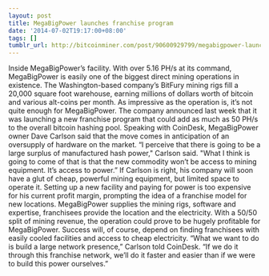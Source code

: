 ```yaml
---
layout: post
title: MegaBigPower launches franchise program
date: '2014-07-02T19:17:00+08:00'
tags: []
tumblr_url: http://bitcoinminer.com/post/90600929799/megabigpower-launches-franchise-program
---
```



Inside MegaBigPower’s facility.
With over 5.16 PH/s at its command, MegaBigPower is easily one of the biggest direct mining operations in existence. The Washington-based company’s BitFury mining rigs fill a 20,000 square foot warehouse, earning millions of dollars worth of bitcoin and various alt-coins per month. As impressive as the operation is, it’s not quite enough for MegaBigPower. The company announced last week that it was launching a new franchise program that could add as much as 50 PH/s to the overall bitcoin hashing pool.
Speaking with CoinDesk, MegaBigPower owner Dave Carlson said that the move comes in anticipation of an oversupply of hardware on the market.
“I perceive that there is going to be a large surplus of manufactured hash power," Carlson said. "What I think is going to come of that is that the new commodity won’t be access to mining equipment. It’s access to power.”
If Carlson is right, his company will soon have a glut of cheap, powerful mining equipment, but limited space to operate it. Setting up a new facility and paying for power is too expensive for his current profit margin, prompting the idea of a franchise model for new locations. MegaBigPower supplies the mining rigs, software and expertise, franchisees provide the location and the electricity.
With a 50/50 split of mining revenue, the operation could prove to be hugely profitable for MegaBigPower. Success will, of course, depend on finding franchisees with easily cooled facilities and access to cheap electricity.
“What we want to do is build a large network presence,” Carlson told CoinDesk. “If we do it through this franchise network, we’ll do it faster and easier than if we were to build this power ourselves.”

